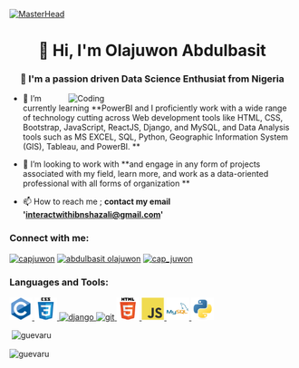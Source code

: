 [![MasterHead](https://c.tenor.com/qJ5evVs-_uUAAAAC/coding.gif)](https://c.tenor.com/qJ5evVs-_uUAAAAC/coding.gif)
<h1 align="center"> 👋 Hi, I'm Olajuwon Abdulbasit </h1>
<h3 align="center">👀 I'm a passion driven Data Science Enthusiat from Nigeria</h3>
<img img align="right" alt="Coding" width="400" src="https://cdn.dribbble.com/users/926537/screenshots/4502924/python-2.gif">

- 🌱 I’m currently learning **PowerBI and I proficiently work with a wide range of technology cutting across Web development tools like HTML, CSS, Bootstrap, JavaScript, ReactJS, Django, and MySQL, and Data Analysis tools such as MS EXCEL, SQL, Python, Geographic Information System (GIS), Tableau, and PowerBI. **

- 💞️ I’m looking to work with **and engage in any form of projects associated with my field, learn more, and work as a data-oriented professional with all forms of organization **

- 📫 How to reach me ; **contact my email 'interactwithibnshazali@gmail.com'**

<h3 align="left">Connect with me:</h3>
<p align="left">
<a href="https://twitter.com/capjuwon" target="blank"><img align="center" src="https://raw.githubusercontent.com/rahuldkjain/github-profile-readme-generator/master/src/images/icons/Social/twitter.svg" alt="capjuwon" height="30" width="40" /></a>
<a href="https://www.linkedin.com/in/abdulbasit-olajuwon/" target="blank"><img align="center" src="https://raw.githubusercontent.com/rahuldkjain/github-profile-readme-generator/master/src/images/icons/Social/linked-in-alt.svg" alt="abdulbasit olajuwon" height="30" width="40" /></a>
<a href="https://instagram.com/cap_juwon" target="blank"><img align="center" src="https://raw.githubusercontent.com/rahuldkjain/github-profile-readme-generator/master/src/images/icons/Social/instagram.svg" alt="cap_juwon" height="30" width="40" /></a>
</p>

<h3 align="left">Languages and Tools:</h3>
<p align="left"> <a href="https://www.cprogramming.com/" target="_blank" rel="noreferrer"> <img src="https://raw.githubusercontent.com/devicons/devicon/master/icons/c/c-original.svg" alt="c" width="40" height="40"/> </a> <a href="https://www.w3schools.com/css/" target="_blank" rel="noreferrer"> <img src="https://raw.githubusercontent.com/devicons/devicon/master/icons/css3/css3-original-wordmark.svg" alt="css3" width="40" height="40"/> </a> <a href="https://www.djangoproject.com/" target="_blank" rel="noreferrer"> <img src="https://cdn.worldvectorlogo.com/logos/django.svg" alt="django" width="40" height="40"/> </a> <a href="https://git-scm.com/" target="_blank" rel="noreferrer"> <img src="https://www.vectorlogo.zone/logos/git-scm/git-scm-icon.svg" alt="git" width="40" height="40"/> </a> <a href="https://www.w3.org/html/" target="_blank" rel="noreferrer"> <img src="https://raw.githubusercontent.com/devicons/devicon/master/icons/html5/html5-original-wordmark.svg" alt="html5" width="40" height="40"/> </a> <a href="https://developer.mozilla.org/en-US/docs/Web/JavaScript" target="_blank" rel="noreferrer"> <img src="https://raw.githubusercontent.com/devicons/devicon/master/icons/javascript/javascript-original.svg" alt="javascript" width="40" height="40"/> </a> <a href="https://www.mysql.com/" target="_blank" rel="noreferrer"> <img src="https://raw.githubusercontent.com/devicons/devicon/master/icons/mysql/mysql-original-wordmark.svg" alt="mysql" width="40" height="40"/> </a> <a href="https://www.python.org" target="_blank" rel="noreferrer"> <img src="https://raw.githubusercontent.com/devicons/devicon/master/icons/python/python-original.svg" alt="python" width="40" height="40"/> </a> </p>

<p>&nbsp;<img align="center" src="https://github-readme-stats.vercel.app/api?username=guevaru&show_icons=true&locale=en" alt="guevaru" /></p>

<p><img align="center" src="https://github-readme-streak-stats.herokuapp.com/?user=guevaru&" alt="guevaru" /></p>


<!---
Guevaru/Guevaru is a ✨ special ✨ repository because its `README.md` (this file) appears on your GitHub profile.
You can click the Preview link to take a look at your changes.
--->

